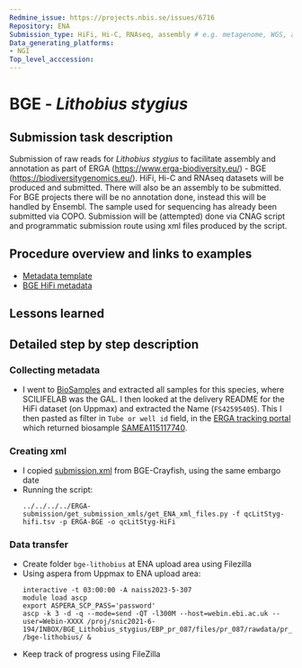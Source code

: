 ```yaml
---
Redmine_issue: https://projects.nbis.se/issues/6716
Repository: ENA
Submission_type: HiFi, Hi-C, RNAseq, assembly # e.g. metagenome, WGS, assembly, - IF RELEVANT
Data_generating_platforms:
- NGI
Top_level_acccession: 
---
```


# BGE - *Lithobius stygius*

## Submission task description
Submission of raw reads for *Lithobius stygius* to facilitate assembly and annotation as part of ERGA (https://www.erga-biodiversity.eu/) - BGE (https://biodiversitygenomics.eu/). HiFi, Hi-C and RNAseq datasets will be produced and submitted. There will also be an assembly to be submitted. For BGE projects there will be no annotation done, instead this will be handled by Ensembl. The sample used for sequencing has already been submitted via COPO.
Submission will be (attempted) done via CNAG script and programmatic submission route using xml files produced by the script.

## Procedure overview and links to examples

* [Metadata template](./data/BGE-Lithobius-stygius-metadata.xlsx)
* [BGE HiFi metadata](./data/qcLitStyg-hifi.tsv)

## Lessons learned
<!-- What went well? What did not went so well? What would you have done differently? -->

## Detailed step by step description

### Collecting metadata
* I went to [BioSamples](https://www.ebi.ac.uk/biosamples/samples?text=Lithobius+stygius) and extracted all samples for this species, where SCILIFELAB was the GAL. I then looked at the delivery README for the HiFi dataset (on Uppmax) and extracted the Name (`FS42595405`). This I then pasted as filter in `Tube or well id` field, in the [ERGA tracking portal](https://genomes.cnag.cat/erga-stream/samples/) which returned biosample [SAMEA115117740](https://www.ebi.ac.uk/biosamples/samples/SAMEA115117740).

### Creating xml
* I copied [submission.xml](./data/submission.xml) from BGE-Crayfish, using the same embargo date
* Running the script:
    ```
    ../../../../ERGA-submission/get_submission_xmls/get_ENA_xml_files.py -f qcLitStyg-hifi.tsv -p ERGA-BGE -o qcLitStyg-HiFi
    ```

### Data transfer
* Create folder `bge-lithobius` at ENA upload area using Filezilla
* Using aspera from Uppmax to ENA upload area:
    ```
    interactive -t 03:00:00 -A naiss2023-5-307
    module load ascp
    export ASPERA_SCP_PASS='password'
    ascp -k 3 -d -q --mode=send -QT -l300M --host=webin.ebi.ac.uk --user=Webin-XXXX /proj/snic2021-6-194/INBOX/BGE_Lithobius_stygius/EBP_pr_087/files/pr_087/rawdata/pr_087_001/m84045_240505_040448_s4.hifi_reads.bc2087.bam /bge-lithobius/ &
    ```
* Keep track of progress using FileZilla
